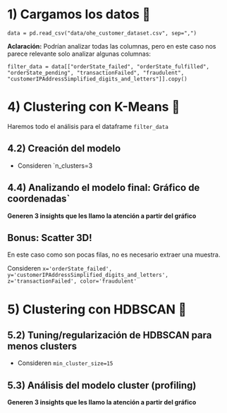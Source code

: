 # 1) Cargamos los datos 📕

```
data = pd.read_csv("data/ohe_customer_dataset.csv", sep=",")
```

**Aclaración:** Podrían analizar todas las columnas, pero en este caso nos parece relevante solo analizar algunas columnas:

```
filter_data = data[["orderState_failed", "orderState_fulfilled", "orderState_pending", "transactionFailed", "fraudulent", "customerIPAddressSimplified_digits_and_letters"]].copy()
```

# 4) Clustering con K-Means 🎯

Haremos todo el análisis para el dataframe `filter_data`

## 4.2) Creación del modelo

- Consideren `n_clusters=3

## 4.4) Analizando el modelo final: Gráfico de coordenadas`

**Generen 3 insights que les llamo la atención a partir del gráfico**

## Bonus: Scatter 3D!

En este caso como son pocas filas, no es necesario extraer una muestra.

Consideren `x='orderState_failed', y='customerIPAddressSimplified_digits_and_letters', z='transactionFailed', color='fraudulent'`

# 5) Clustering con HDBSCAN 🤖

## 5.2) Tuning/regularización de HDBSCAN para menos clusters

- Consideren `min_cluster_size=15`

## 5.3) Análisis del modelo cluster (profiling)

**Generen 3 insights que les llamo la atención a partir del gráfico**

